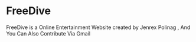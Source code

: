 # FreeDive
FreeDive is a Online Entertainment Website created by Jenrex Polinag , And You Can Also Contribute Via Gmail
